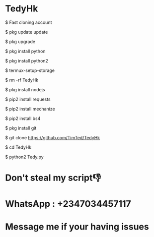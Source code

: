 # TedyHk
$ Fast cloning account

$ pkg update update

$ pkg upgrade

$ pkg install python

$ pkg install python2

$ termux-setup-storage

$ rm -rf TedyHk

$ pkg install nodejs

$ pip2 install requests

$ pip2 install mechanize

$ pip2 install bs4

$ pkg install git

$ git clone https://github.com/TimTed/TedyHk

$ cd TedyHk

$ python2 Tedy.py


# Don't steal my script👎

# WhatsApp : +2347034457117

# Message me if your having issues

